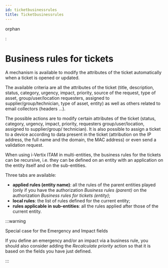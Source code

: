 ```yaml
---
id: ticketbusinessrules
title: Ticketbusinessrules
---
```


orphan

:   

# Business rules for tickets

A mechanism is available to modify the attributes of the ticket
automatically when a ticket is opened or updated.

The available criteria are all the attributes of the ticket (title,
description, status, category, urgency, impact, priority, source of the
request, type of asset, group/user/location requesters, assigned to
supplier/group/technician, type of asset, entity) as well as others
related to email collectors (headers ...).

The possible actions are to modify certain attributes of the ticket
(status, category, urgency, impact, priority, requesters
group/user/location, assigned to supplier/group/ technician). It is also
possible to assign a ticket to a device according to data present in the
ticket (attribution on the IP address, the full name and the domain, the
MAC address) or even send a validation request.

When using i-Vertix ITAM in multi-entities, the business rules for the tickets
can be recursive, i.e. they can be defined on an entity with an
application on the entity itself and on the sub-entities.

Three tabs are available:

- **applied rules (entity name)**: all the rules of the parent entities
  played (only if you have the authorization *Business rules (parent)*
  on the authorization *Business rules for tickets (entity)*;
- **local rules**: the list of rules defined for the current entity;
- **rules applicable in sub-entities**: all the rules applied after
  those of the current entity.

:::warning

Special case for the Emergency and Impact fields

If you define an emergency and/or an impact via a business rule, you
should also consider adding the *Recalculate priority* action so that
it is based on the fields you have just defined.

:::
